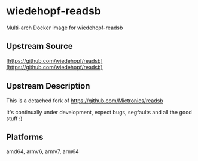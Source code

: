 # wiedehopf-readsb

Multi-arch Docker image for wiedehopf-readsb

## Upstream Source

[https://github.com/wiedehopf/readsb](https://github.com/wiedehopf/readsb)

## Upstream Description

This is a detached fork of https://github.com/Mictronics/readsb

It's continually under development, expect bugs, segfaults and all the good stuff :)

## Platforms

amd64, armv6, armv7, arm64
